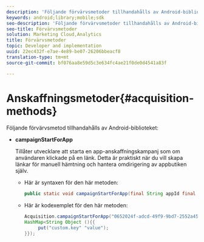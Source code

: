 ```yaml
---
description: 'Följande förvärvsmetoder tillhandahålls av Android-biblioteket '
keywords: android;library;mobile;sdk
seo-description: 'Följande förvärvsmetoder tillhandahålls av Android-biblioteket '
seo-title: Förvärvsmetoder
solution: Marketing Cloud,Analytics
title: Förvärvsmetoder
topic: Developer and implementation
uuid: 22ec432f-e7ae-4e89-be07-26206bbeacf8
translation-type: tm+mt
source-git-commit: bf076aa8e59d5c3e634fc4ae21f0de0d4541a83f

---
```



# Anskaffningsmetoder{#acquisition-methods}

Följande förvärvsmetod tillhandahålls av Android-biblioteket:

* **campaignStartForApp**

   Tillåter utvecklare att starta en app-anskaffningskampanj som om användaren klickade på en länk. Detta är praktiskt när du vill skapa länkar för manuell hämtning och hantera omdirigering av appbutiken själv.

   * Här är syntaxen för den här metoden:

      ```java
      public static void campaignStartForApp(final String appId final Map<String Object> data); 
      ```

   * Här är kodexemplet för den här metoden:

      ```java
      Acquisition.campaignStartForApp("0652024f-adcd-49f9-9bd7-2552a4564d2f" new 
      HashMap<String Object (){{
           put("custom.key" "value");
      }}); 
      ```
